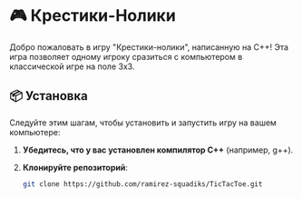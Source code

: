 # 🎮 Крестики-Нолики

Добро пожаловать в игру "Крестики-нолики", написанную на C++! Эта игра позволяет одному игроку сразиться с компьютером в классической игре на поле 3x3.

## 📦 Установка

Следуйте этим шагам, чтобы установить и запустить игру на вашем компьютере:

1. **Убедитесь, что у вас установлен компилятор C++** (например, g++).
2. **Клонируйте репозиторий**:

   ```bash
   git clone https://github.com/ramirez-squadiks/TicTacToe.git
